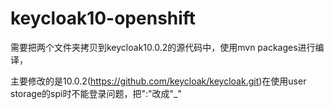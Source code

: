 # keycloak10-openshift
需要把两个文件夹拷贝到keycloak10.0.2的源代码中，使用mvn packages进行编译，

主要修改的是10.0.2(https://github.com/keycloak/keycloak.git)在使用user storage的spi时不能登录问题，把":"改成"_"

